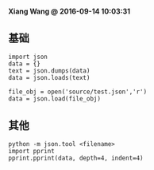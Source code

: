 #### Xiang Wang @ 2016-09-14 10:03:31

##  基础
    import json
    data = {}
    text = json.dumps(data)
    data = json.loads(text)

    file_obj = open('source/test.json','r')
    data = json.load(file_obj)

##  其他
    python -m json.tool <filename>
    import pprint
    pprint.pprint(data, depth=4, indent=4)


